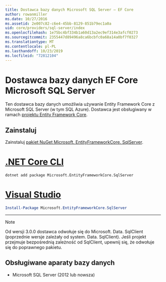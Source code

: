```yaml
---
title: Dostawca bazy danych Microsoft SQL Server — EF Core
author: rowanmiller
ms.date: 10/27/2016
ms.assetid: 2e007c82-c6e4-45bb-8129-851b79ec1a0a
uid: core/providers/sql-server/index
ms.openlocfilehash: 1e75bc4bf334b1a60d13a2ec9ef314e3afcf0273
ms.sourcegitcommit: 2355447d89496a8ca6bcbfc0a68a14a0bf7f0327
ms.translationtype: MT
ms.contentlocale: pl-PL
ms.lasthandoff: 10/23/2019
ms.locfileid: "72812104"
---
```

# <a name="microsoft-sql-server-ef-core-database-provider"></a>Dostawca bazy danych EF Core Microsoft SQL Server

Ten dostawca bazy danych umożliwia używanie Entity Framework Core z Microsoft SQL Server (w tym SQL Azure). Dostawca jest obsługiwany w ramach [projektu Entity Framework Core](https://github.com/aspnet/EntityFrameworkCore).

## <a name="install"></a>Zainstaluj

Zainstaluj [pakiet NuGet Microsoft. EntityFrameworkCore. SqlServer](https://www.nuget.org/packages/Microsoft.EntityFrameworkCore.SqlServer/).

# <a name="net-core-clitabdotnet-core-cli"></a>[.NET Core CLI](#tab/dotnet-core-cli)

``` console
dotnet add package Microsoft.EntityFrameworkCore.SqlServer
```

# <a name="visual-studiotabvs"></a>[Visual Studio](#tab/vs)

``` powershell
Install-Package Microsoft.EntityFrameworkCore.SqlServer
```

***

> [!NOTE]
> Od wersji 3.0.0 dostawca odwołuje się do Microsoft. Data. SqlClient (poprzednie wersje zależały od system. Data. SqlClient). Jeśli projekt przejmuje bezpośrednią zależność od SqlClient, upewnij się, że odwołuje się do poprawnego pakietu.

## <a name="supported-database-engines"></a>Obsługiwane aparaty bazy danych

* Microsoft SQL Server (2012 lub nowsza)
